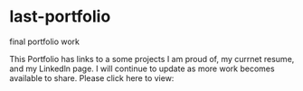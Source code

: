 # last-portfolio
final portfolio work

This Portfolio has links to a some projects I am proud of, my currnet resume, and my Linkedln page. 
I will continue to update as more work becomes available to share.
Please click here to view:


